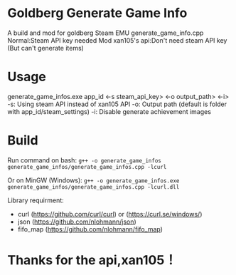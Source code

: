 # Goldberg Generate Game Info

A build and mod for goldberg Steam EMU generate_game_info.cpp
Normal:Steam API key needed
Mod xan105's api:Don't need steam API key (But can't generate items)

# Usage

generate_game_infos.exe app_id <-s steam_api_key> <-o output_path> <-i>
-s: Using steam API instead of xan105 API
-o: Output path (default is folder with app_id/steam_settings)
-i: Disable generate achievement images

# Build

Run command on bash:
`g++ -o generate_game_infos generate_game_infos/generate_game_infos.cpp -lcurl`

Or on MinGW (Windows):
`g++ -o generate_game_infos.exe generate_game_infos/generate_game_infos.cpp -lcurl.dll`

Library requirment:
 * curl (https://github.com/curl/curl) or (https://curl.se/windows/)
 * json (https://github.com/nlohmann/json)
 * fifo_map (https://github.com/nlohmann/fifo_map)

# Thanks for the api,xan105！

